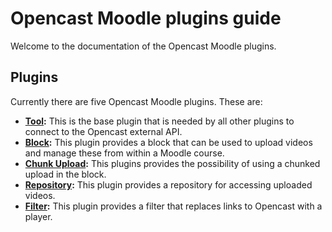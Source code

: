 # Opencast Moodle plugins guide

Welcome to the documentation of the Opencast Moodle plugins.

## Plugins

Currently there are five Opencast Moodle plugins. These are:

* **[Tool](tool/about.md):** This is the base plugin that is needed by all other plugins to connect to the Opencast external API.
* **[Block](block/about.md):** This plugin provides a block that can be used to upload videos and manage these from within a Moodle course.
* **[Chunk Upload](chunkupload/about.md):** This plugins provides the possibility of using a chunked upload in the block.
* **[Repository](repository/about.md):** This plugin provides a repository for accessing uploaded videos.
* **[Filter](filter/about.md):** This plugin provides a filter that replaces links to Opencast with a player.
